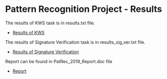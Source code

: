 # Pattern Recognition Project - Results

The results of KWS task is in results.txt file.
* [Results of KWS](results.txt)

The results of Signature Verification task is in results_sig_ver.txt file.
* [Results of Signature  Verification](results_sig_ver.txt)

Report can be found in PatRec_2019_Report.doc file
* [Report](PatRec_2019_Report.doc)

